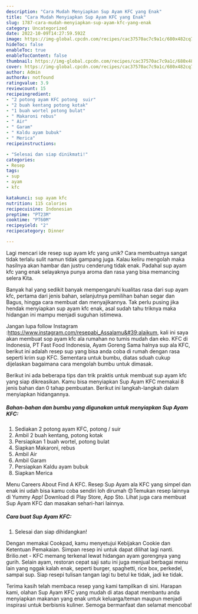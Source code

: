 ```yaml
---
description: "Cara Mudah Menyiapkan Sup Ayam KFC yang Enak"
title: "Cara Mudah Menyiapkan Sup Ayam KFC yang Enak"
slug: 1787-cara-mudah-menyiapkan-sup-ayam-kfc-yang-enak
category: Uncategorized
date: 2022-10-09T14:27:59.592Z
image: https://img-global.cpcdn.com/recipes/cac37570ac7c9a1c/680x482cq70/sup-ayam-kfc-foto-resep-utama.jpg
hideToc: false
enableToc: true
enableTocContent: false
thumbnail: https://img-global.cpcdn.com/recipes/cac37570ac7c9a1c/680x482cq70/sup-ayam-kfc-foto-resep-utama.jpg
cover: https://img-global.cpcdn.com/recipes/cac37570ac7c9a1c/680x482cq70/sup-ayam-kfc-foto-resep-utama.jpg
author: Admin
authorAv: notfound
ratingvalue: 3.9
reviewcount: 15
recipeingredient:
- "2 potong ayam KFC potong  suir"
- "2 buah kentang potong kotak"
- "1 buah wortel potong bulat"
- " Makaroni rebus"
- " Air"
- " Garam"
- " Kaldu ayam bubuk"
- " Merica"
recipeinstructions:

- "Selesai dan siap dinikmati!"
categories:
- Resep
tags:
- sup
- ayam
- kfc

katakunci: sup ayam kfc 
nutrition: 115 calories
recipecuisine: Indonesian
preptime: "PT23M"
cooktime: "PT60M"
recipeyield: "2"
recipecategory: Dinner

---
```





Lagi mencari ide resep sup ayam kfc yang unik? Cara membuatnya sangat tidak terlalu sulit namun tidak gampang juga. Kalau keliru mengolah maka hasilnya akan hambar dan justru cenderung tidak enak. Padahal sup ayam kfc yang enak selayaknya punya aroma dan rasa yang bisa memancing selera Kita.





Banyak hal yang sedikit banyak mempengaruhi kualitas rasa dari sup ayam kfc, pertama dari jenis bahan, selanjutnya pemilihan bahan segar dan Bagus, hingga cara membuat dan menyajikannya. Tak perlu pusing jika hendak menyiapkan sup ayam kfc enak,      asal sudah tahu triknya maka hidangan ini mampu menjadi suguhan istimewa.














Jangan lupa follow Instagram :https://www.instagram.com/resepabi_Assalamu&#39;alaikum, kali ini saya akan membuat sop ayam kfc ala rumahan no tumis mudah dan eko. KFC di Indonesia, PT Fast Food Indonesia, Ayam Goreng Sama halnya sup ala KFC, berikut ini adalah resep sup yang bisa anda coba di rumah dengan rasa seperti krim sup KFC. Sementara untuk bumbu, diatas sduah cukup dijelaskan bagaimana cara mengolah bumbu untuk dimasak.






Berikut ini ada beberapa tips dan trik praktis untuk membuat sup ayam kfc yang siap dikreasikan. Kamu bisa menyiapkan Sup Ayam KFC memakai 8 jenis bahan dan 0 tahap pembuatan. Berikut ini langkah-langkah dalam menyiapkan hidangannya.

<!--inarticleads1-->

##### Bahan-bahan dan bumbu yang digunakan untuk menyiapkan Sup Ayam KFC:

1. Sediakan 2 potong ayam KFC, potong / suir
1. Ambil 2 buah kentang, potong kotak
1. Persiapkan 1 buah wortel, potong bulat
1. Siapkan  Makaroni, rebus
1. Ambil  Air
1. Ambil  Garam
1. Persiapkan  Kaldu ayam bubuk
1. Siapkan  Merica


Menu Careers About Find A KFC. Resep Sup Ayam ala KFC yang simpel dan enak ini udah bisa kamu coba sendiri loh dirumah 😍Temukan resep lainnya di Yummy App! Download di Play Store, App Sto. Lihat juga cara membuat Sup Ayam KFC dan masakan sehari-hari lainnya. 

<!--inarticleads2-->

##### Cara buat Sup Ayam KFC:


1. Selesai dan siap dihidangkan!

Dengan memakai Cookpad, kamu menyetujui Kebijakan Cookie dan Ketentuan Pemakaian. Simpan resep ini untuk dapat dilihat lagi nanti. Brilio.net - KFC memang terkenal lewat hidangan ayam gorengnya yang gurih. Selain ayam, restoran cepat saji satu ini juga menjual berbagai menu lain yang nggak kalah enak, seperti burger, spaghetti, rice box, perkedel, sampai sup. Siap resepi tulisan tangan lagi tu betul ke tidak, jadi ke tidak. 

Terima kasih telah membaca resep yang kami tampilkan di sini. Harapan kami, olahan Sup Ayam KFC yang mudah di atas dapat membantu anda menyiapkan makanan yang enak untuk keluarga/teman maupun menjadi inspirasi untuk berbisnis kuliner. Semoga bermanfaat dan selamat mencoba!
